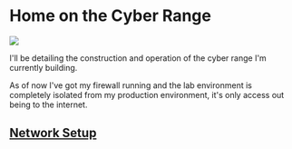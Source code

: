 # Home on the Cyber Range

![](Pasted%20image%2020250718102013.png)


I'll be detailing the construction and operation of the cyber range I'm currently building.

As of now I've got my firewall running and the lab environment is completely isolated from my production environment, it's only access out being to the internet.

## [Network Setup](Network%20Setup/README.md)

